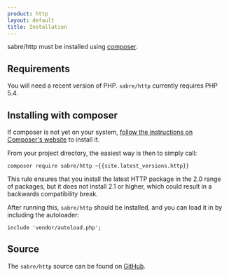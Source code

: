 ```yaml
---
product: http
layout: default
title: Installation
---
```


sabre/http must be installed using [composer][1].

Requirements
------------

You will need a recent version of PHP. `sabre/http` currently requires PHP 5.4.

Installing with composer
------------------------

If composer is not yet on your system, [follow the instructions on
Composer's website][2] to install it.

From your project directory, the easiest way is then to simply call:

    composer require sabre/http ~{{site.latest_versions.http}}

This rule ensures that you install the latest HTTP package in the 2.0 range
of packages, but it does not install 2.1 or higher, which could result in a
backwards compatibility break.

After running this, `sabre/http` should be installed, and you can load it in
by including the autoloader:

    include 'vendor/autoload.php';

Source
------

The `sabre/http` source can be found on [GitHub][3].

[1]: http://getcomposer.org/
[2]: https://getcomposer.org/doc/00-intro.md#installation-nix
[3]: https://github.com/fruux/sabre-http
